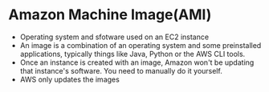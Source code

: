 # Amazon Machine Image(AMI)
- Operating system and sfotware used on an EC2 instance
- An image is a combination of an operating system and
some preinstalled applications, typically things like Java, Python or the AWS CLI tools.
- Once an instance is created with an image, Amazon won't be updating that instance's software. You need to manually do it yourself.
- AWS only updates the images